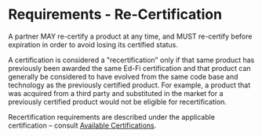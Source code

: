 # Requirements - Re-Certification

A partner MAY re-certify a product at any time, and MUST re-certify before
expiration in order to avoid losing its certified status.

A certification is considered a "recertification" only if that same product has
previously been awarded the same Ed-Fi certification and that product can
generally be considered to have evolved from the same code base and technology
as the previously certified product. For example, a product that was acquired
from a third party and substituted in the market for a previously certified
product would not be eligible for recertification.

Recertification requirements are described under the applicable
certification *–* consult [Available
Certifications](../1-available-certifications/readme.md).
